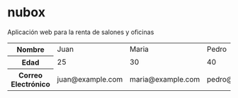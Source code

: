 # nubox
 Aplicación web para la renta de salones y oficinas 

<table>
    <tbody>
        <tr>
            <th class="vertical-header">Nombre</th>
            <td>Juan</td>
            <td>Maria</td>
            <td>Pedro</td>
        </tr>
        <tr>
            <th class="vertical-header">Edad</th>
            <td>25</td>
            <td>30</td>
            <td>40</td>
        </tr>
        <tr>
            <th class="vertical-header">Correo Electrónico</th>
            <td>juan@example.com</td>
            <td>maria@example.com</td>
            <td>pedro@example.com</td>
        </tr>
    </tbody>
</table>
